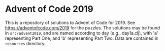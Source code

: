 # Advent of Code 2019

This is a repository of solutions to Advent of Code for 2019.  See
https://adventofcode.com/2019 for the puzzles.  The solutions may be found
in `src/advent2019`, and are named according to day (e.g., day1a.clj), with
'a' representing Part One, and 'b' representing Part Two.  Data are contained
in `resources` directory.
